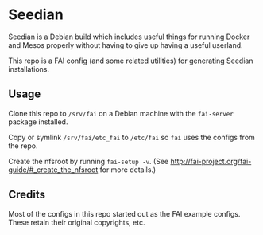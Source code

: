 # Seedian

Seedian is a Debian build which includes useful things for running Docker and
Mesos properly without having to give up having a useful userland.

This repo is a FAI config (and some related utilities) for generating Seedian
installations.


## Usage

Clone this repo to `/srv/fai` on a Debian machine with the `fai-server` package
installed.

Copy or symlink `/srv/fai/etc_fai` to `/etc/fai` so `fai` uses the configs from
the repo.

Create the nfsroot by running `fai-setup -v`. (See
http://fai-project.org/fai-guide/#_create_the_nfsroot for more details.)


## Credits

Most of the configs in this repo started out as the FAI example configs. These
retain their original copyrights, etc.
